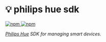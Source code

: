 # 💡 philips hue sdk

<a href="https://www.npmjs.com/package/@bradgarropy/hue-sdk">
    <img alt="npm" src="https://img.shields.io/npm/v/@bradgarropy/hue-sdk.svg?style=flat-square">
</a>

<a href="https://www.npmjs.com/package/@bradgarropy/hue-sdk">
    <img alt="npm" src="https://img.shields.io/npm/dt/@bradgarropy/hue-sdk?style=flat-square">
</a>


_[Philips Hue][hue] SDK for managing smart devices._

[hue]: https://developers.meethue.com

